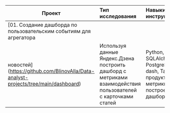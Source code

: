| **Проект** | **Тип исследования** | **Навыки и инструменты** | **Сфера** | **Статус** |
| -------------------- | :--------------------- |:---------------------------|:---------------------------|:---------------------------|
| [01. Создание дашборда по пользовательским событиям для агрегатора
новостей](https://github.com/BlinovAlla/Data-analyst-projects/tree/main/dashboard)|Используя данные Яндекс.Дзена построить дашборд с метриками взаимодействия пользователей с карточками статей|Python, SQLAlchemy, PostgreSQL, dash, Tableau, продуктовые метрики, построение дашбордов|Интернет-сервисы, Площадки объявлений|Завершен|
